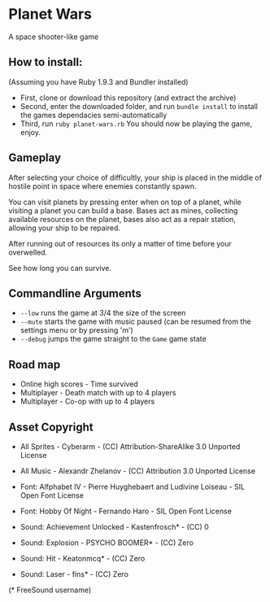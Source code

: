 # Planet Wars
A space shooter-like game

## How to install:
(Assuming you have Ruby 1.9.3 and Bundler installed)

* First, clone or download this repository (and extract the archive)
* Second, enter the downloaded folder, and run `bundle install` to install the games dependacies semi-automatically
* Third, run `ruby planet-wars.rb`
You should now be playing the game, enjoy.

## Gameplay
After selecting your choice of difficultly, your ship is placed in the middle of hostile point in space where enemies constantly spawn.

You can visit planets by pressing enter when on top of a planet, while visiting a planet you can build a base.
Bases act as mines, collecting available resources on the planet, bases also act as a repair station, allowing your ship to be repaired.

After running out of resources its only a matter of time before your overwelled.

See how long you can survive.

## Commandline Arguments
* `--low` runs the game at 3/4 the size of the screen
* `--mute` starts the game with music paused (can be resumed from the settings menu or by pressing 'm')
* `--debug` jumps the game straight to the `Game` game state

## Road map
* Online high scores - Time survived
* Multiplayer - Death match with up to 4 players
* Multiplayer - Co-op with up to 4 players

## Asset Copyright
* All Sprites - Cyberarm - (CC) Attribution-ShareAlike 3.0 Unported License
* All Music - Alexandr Zhelanov - (CC) Attribution 3.0 Unported License

* Font: Alfphabet IV - Pierre Huyghebaert and Ludivine Loiseau - SIL Open Font License
* Font: Hobby Of Night - Fernando Haro - SIL Open Font License

* Sound: Achievement Unlocked - Kastenfrosch* - (CC) 0
* Sound: Explosion - PSYCHO BOOMER* - (CC) Zero
* Sound: Hit - Keatonmcq* - (CC) Zero
* Sound: Laser - fins* - (CC) Zero

(* FreeSound username)
